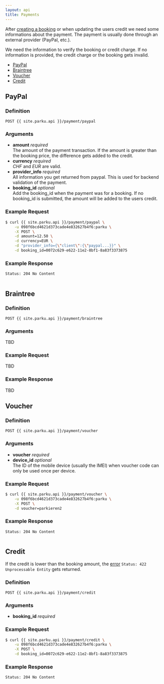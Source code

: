 ```yaml
---
layout: api
title: Payments
---
```


After [creating a booking][booking] or when updating the users credit we need some informations about the payment. The payment is usually done through an external provider (PayPal, etc.).

We need the information to verify the booking or credit charge. If no information is provided, the credit charge or the booking gets invalid.

* [PayPal](#paypal)
* [Braintree](#braintree)
* [Voucher](#voucher)
* [Credit](#credit)

## <a name="paypal"></a>PayPal

### Definition

```nginx
POST {{ site.parku.api }}/payment/paypal
```

### Arguments

* __amount__ _required_<br/>
  The amount of the payment transaction. If the amount is greater than the booking price, the difference gets added to the credit.
* __currency__ _required_<br/>
  _CHF_ and _EUR_ are valid.
* __provider\_info__ _required_<br/>
  All information you get returned from paypal. This is used for backend validation of the payment.
* __booking\_id__ _optional_<br/>
  Add the booking\_id when the payment was for a booking. If no booking\_id is submitted, the amount will be added to the users credit.

### Example Request

```sh
$ curl {{ site.parku.api }}/payment/paypal \
    -u 098f6bcd4621d373cade4e832627b4f6:parku \
    -X POST \
    -d amount=12.50 \
    -d currency=EUR \
    -d "provider_info={\"client\":{\"paypal...}}" \
    -d booking_id=0072c629-e622-11e2-8bf1-8a83f3373875
```

### Example Response

```nginx
Status: 204 No Content
```

```

```

## <a name="braintree"></a>Braintree

### Definition

```nginx
POST {{ site.parku.api }}/payment/braintree
```

### Arguments

TBD

### Example Request

TBD

### Example Response

TBD


## <a name="voucher"></a>Voucher

### Definition

```nginx
POST {{ site.parku.api }}/payment/voucher
```

### Arguments

* __voucher__ _required_<br/>
* __device_id__ _optional_<br/>
  The ID of the mobile device (usually the IMEI) when voucher code can only be used once per device.

### Example Request

```sh
$ curl {{ site.parku.api }}/payment/voucher \
    -u 098f6bcd4621d373cade4e832627b4f6:parku \
    -X POST \
    -d voucher=parkieren2
```

### Example Response

```nginx
Status: 204 No Content
```

```

```

## <a name="credit"></a>Credit

If the credit is lower than the booking amount, the [error][error] `Status: 422 Unprocessable Entity` gets returned.

### Definition

```nginx
POST {{ site.parku.api }}/payment/credit
```

### Arguments

* __booking\_id__ _required_<br/>

### Example Request

```sh
$ curl {{ site.parku.api }}/payment/credit \
    -u 098f6bcd4621d373cade4e832627b4f6:parku \
    -X POST \
    -d booking_id=0072c629-e622-11e2-8bf1-8a83f3373875
```

### Example Response

```nginx
Status: 204 No Content
```

```

```

  [booking]:  /api/bookings/
  [error]:    /api/#errors

